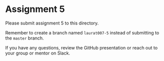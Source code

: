 # Assignment 5

Please submit assignment 5 to this directory.

Remember to create a branch named `laurat007-5` 
instead of submitting to the `master` branch.

If you have any questions, review the GitHub presentation or reach
out to your group or mentor on Slack.
